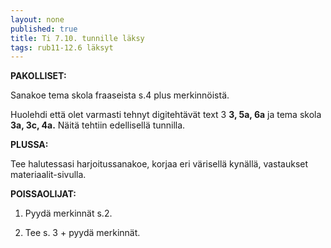 ```yaml
---
layout: none
published: true
title: Ti 7.10. tunnille läksy
tags: rub11-12.6 läksyt
---
```

**PAKOLLISET:**

Sanakoe tema skola fraaseista s.4 plus merkinnöistä.

Huolehdi että olet varmasti tehnyt digitehtävät text 3 **3, 5a, 6a** ja tema skola **3a, 3c, 4a.** Näitä tehtiin edellisellä tunnilla.

**PLUSSA:**

Tee halutessasi harjoitussanakoe, korjaa eri värisellä kynällä, vastaukset materiaalit-sivulla.

**POISSAOLIJAT:**

1. Pyydä merkinnät s.2.

2. Tee s. 3 + pyydä merkinnät.

